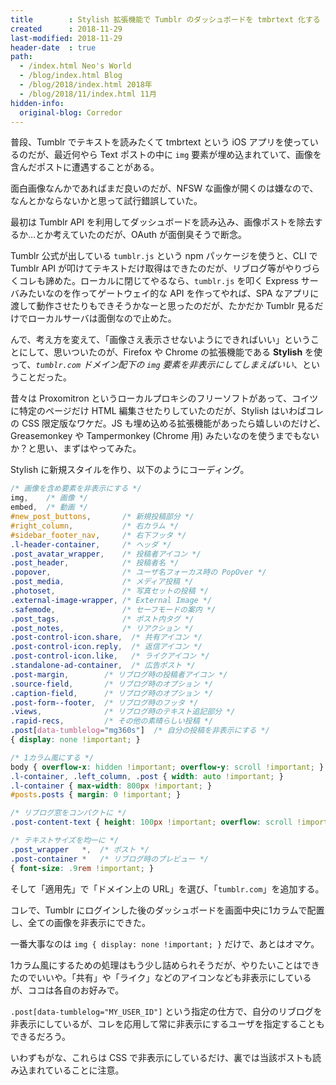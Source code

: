 ```yaml
---
title        : Stylish 拡張機能で Tumblr のダッシュボードを tmbrtext 化する
created      : 2018-11-29
last-modified: 2018-11-29
header-date  : true
path:
  - /index.html Neo's World
  - /blog/index.html Blog
  - /blog/2018/index.html 2018年
  - /blog/2018/11/index.html 11月
hidden-info:
  original-blog: Corredor
---
```


普段、Tumblr でテキストを読みたくて tmbrtext という iOS アプリを使っているのだが、最近何やら Text ポストの中に `img` 要素が埋め込まれていて、画像を含んだポストに遭遇することがある。

面白画像なんかであればまだ良いのだが、NFSW な画像が開くのは嫌なので、なんとかならないかと思って試行錯誤していた。

最初は Tumblr API を利用してダッシュボードを読み込み、画像ポストを除去するか…とか考えていたのだが、OAuth が面倒臭そうで断念。

Tumblr 公式が出している `tumblr.js` という npm パッケージを使うと、CLI で Tumblr API が叩けてテキストだけ取得はできたのだが、リブログ等がやりづらくコレも諦めた。ローカルに閉じてやるなら、`tumblr.js` を叩く Express サーバみたいなのを作ってゲートウェイ的な API を作ってやれば、SPA なアプリに渡して動作させたりもできそうかなーと思ったのだが、たかだか Tumblr 見るだけでローカルサーバは面倒なので止めた。

んで、考え方を変えて、「画像さえ表示させないようにできればいい」ということにして、思いついたのが、Firefox や Chrome の拡張機能である **Stylish** を使って、*`tumblr.com` ドメイン配下の `img` 要素を非表示にしてしまえばいい*、ということだった。

昔々は Proxomitron というローカルプロキシのフリーソフトがあって、コイツに特定のページだけ HTML 編集させたりしていたのだが、Stylish はいわばコレの CSS 限定版なワケだ。JS も埋め込める拡張機能があったら嬉しいのだけど、Greasemonkey や Tampermonkey (Chrome 用) みたいなのを使うまでもないか？と思い、まずはやってみた。

Stylish に新規スタイルを作り、以下のようにコーディング。

```css
/* 画像を含め要素を非表示にする */
img,    /* 画像 */
embed,  /* 動画 */
#new_post_buttons,       /* 新規投稿部分 */
#right_column,           /* 右カラム */
#sidebar_footer_nav,     /* 右下フッタ */
.l-header-container,     /* ヘッダ */
.post_avatar_wrapper,    /* 投稿者アイコン */
.post_header,            /* 投稿者名 */
.popover,                /* ユーザ名フォーカス時の PopOver */
.post_media,             /* メディア投稿 */
.photoset,               /* 写真セットの投稿 */
.external-image-wrapper, /* External Image */
.safemode,               /* セーフモードの案内 */
.post_tags,              /* ポスト内タグ */
.post_notes,             /* リアクション */
.post-control-icon.share,  /* 共有アイコン */
.post-control-icon.reply,  /* 返信アイコン */
.post-control-icon.like,   /* ライクアイコン */
.standalone-ad-container,  /* 広告ポスト */
.post-margin,        /* リブログ時の投稿者アイコン */
.source-field,       /* リブログ時のオプション */
.caption-field,      /* リブログ時のオプション */
.post-form--footer,  /* リブログ時のフッタ */
.views,              /* リブログ時のテキスト追記部分 */
.rapid-recs,         /* その他の素晴らしい投稿 */
.post[data-tumblelog="mg360s"]  /* 自分の投稿を非表示にする */
{ display: none !important; }

/* 1カラム風にする */
body { overflow-x: hidden !important; overflow-y: scroll !important; }
.l-container, .left_column, .post { width: auto !important; }
.l-container { max-width: 800px !important; }
#posts.posts { margin: 0 !important; }

/* リブログ窓をコンパクトに */
.post-content-text { height: 100px !important; overflow: scroll !important; }

/* テキストサイズを均一に */
.post_wrapper   *,  /* ポスト */
.post-container *   /* リブログ時のプレビュー */
{ font-size: .9rem !important; }
```

そして「適用先」で「ドメイン上の URL」を選び、「`tumblr.com`」を追加する。

コレで、Tumblr にログインした後のダッシュボードを画面中央に1カラムで配置し、全ての画像を非表示にできた。

一番大事なのは `img { display: none !important; }` だけで、あとはオマケ。

1カラム風にするための処理はもう少し詰められそうだが、やりたいことはできたのでいいや。「共有」や「ライク」などのアイコンなども非表示にしているが、ココは各自のお好みで。

`.post[data-tumblelog="MY_USER_ID"]` という指定の仕方で、自分のリブログを非表示にしているが、コレを応用して常に非表示にするユーザを指定することもできるだろう。

いわずもがな、これらは CSS で非表示にしているだけ、裏では当該ポストも読み込まれていることに注意。

